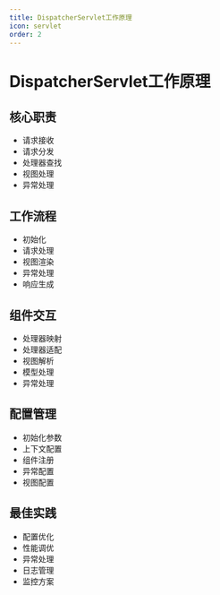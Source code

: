 ```yaml
---
title: DispatcherServlet工作原理
icon: servlet
order: 2
---
```


# DispatcherServlet工作原理

## 核心职责
- 请求接收
- 请求分发
- 处理器查找
- 视图处理
- 异常处理

## 工作流程
- 初始化
- 请求处理
- 视图渲染
- 异常处理
- 响应生成

## 组件交互
- 处理器映射
- 处理器适配
- 视图解析
- 模型处理
- 异常处理

## 配置管理
- 初始化参数
- 上下文配置
- 组件注册
- 异常配置
- 视图配置

## 最佳实践
- 配置优化
- 性能调优
- 异常处理
- 日志管理
- 监控方案
